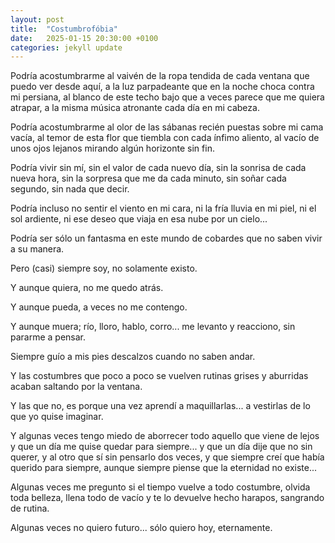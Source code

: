 ```yaml
---
layout: post
title:  "Costumbrofóbia"
date:   2025-01-15 20:30:00 +0100
categories: jekyll update
---
```



Podría acostumbrarme al vaivén de la ropa tendida de cada ventana que puedo ver desde aquí, a la luz parpadeante que en la noche choca contra mi persiana, al blanco de este techo bajo que a veces parece que me quiera atrapar, a la misma música atronante cada día en mi cabeza.

Podría acostumbrarme al olor de las sábanas recién puestas sobre mi cama vacía, al temor de esta flor que tiembla con cada ínfimo aliento, al vacío de unos ojos lejanos mirando algún horizonte sin fin.

Podría vivir sin mí, sin el valor de cada nuevo día, sin la sonrisa de cada nueva hora, sin la sorpresa que me da cada minuto, sin soñar cada segundo, sin nada que decir.

Podría incluso no sentir el viento en mi cara, ni la fría lluvia en mi piel, ni el sol ardiente, ni ese deseo que viaja en esa nube por un cielo...

Podría ser sólo un fantasma en este mundo de cobardes que no saben vivir a su manera.

Pero (casi) siempre soy, no solamente existo.

Y aunque quiera, no me quedo atrás.

Y aunque pueda, a veces no me contengo.

Y aunque muera; río, lloro, hablo, corro... me levanto y reacciono, sin pararme a pensar.

Siempre guío a mis pies descalzos cuando no saben andar.

Y las costumbres que poco a poco se vuelven rutinas grises y aburridas acaban saltando por la ventana.

Y las que no, es porque una vez aprendí a maquillarlas... a vestirlas de lo que yo quise imaginar.

Y algunas veces tengo miedo de aborrecer todo aquello que viene de lejos y que un día me quise quedar para siempre... 
y que un día dije que no sin querer, y al otro que sí sin pensarlo dos veces, y que siempre creí que había querido para siempre, aunque siempre piense que la eternidad no existe...

Algunas veces me pregunto si el tiempo vuelve a todo costumbre, olvida toda belleza, llena todo de vacío y te lo devuelve hecho harapos, sangrando de rutina.

Algunas veces no quiero futuro... sólo quiero hoy, eternamente.
